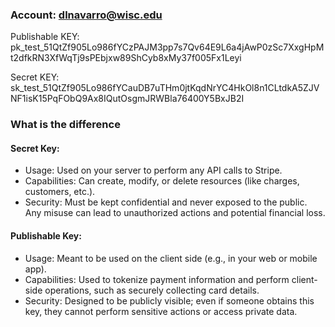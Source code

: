 ### Account: dlnavarro@wisc.edu

Publishable KEY: pk_test_51QtZf905Lo986fYCzPAJM3pp7s7Qv64E9L6a4jAwP0zSc7XxgHpMt2dfkRN3XfWqTj9sPEbjxw89ShCyb8xMy37f005Fx1Leyi

Secret KEY: 
sk_test_51QtZf905Lo986fYCauDB7uTHm0jtKqdNrYC4HkOl8n1CLtdkA5ZJVNF1isK15PqFObQ9Ax8IQutOsgmJRWBla76400Y5BxJB2I


### What is the difference
#### Secret Key:

- Usage: Used on your server to perform any API calls to Stripe.
- Capabilities: Can create, modify, or delete resources (like charges, customers, etc.).
- Security: Must be kept confidential and never exposed to the public. Any misuse can lead to unauthorized actions and potential financial loss.

#### Publishable Key:

- Usage: Meant to be used on the client side (e.g., in your web or mobile app).
- Capabilities: Used to tokenize payment information and perform client-side operations, such as securely collecting card details.
- Security: Designed to be publicly visible; even if someone obtains this key, they cannot perform sensitive actions or access private data.